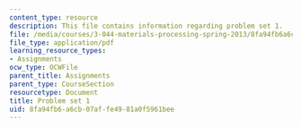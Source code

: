 ```yaml
---
content_type: resource
description: This file contains information regarding problem set 1.
file: /media/courses/3-044-materials-processing-spring-2013/8fa94fb6a6cb07affe4981a0f5961bee_MIT3_044S13_pset1.pdf
file_type: application/pdf
learning_resource_types:
- Assignments
ocw_type: OCWFile
parent_title: Assignments
parent_type: CourseSection
resourcetype: Document
title: Problem set 1
uid: 8fa94fb6-a6cb-07af-fe49-81a0f5961bee
---
```


